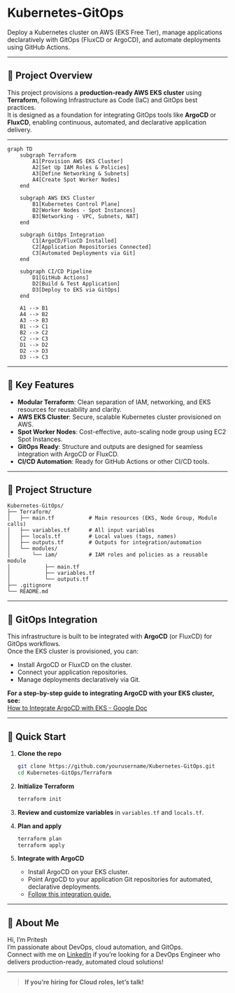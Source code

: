 # Kubernetes-GitOps

Deploy a Kubernetes cluster on AWS (EKS Free Tier), manage applications declaratively with GitOps (FluxCD or ArgoCD), and automate deployments using GitHub Actions.

---

## 🌟 Project Overview

This project provisions a **production-ready AWS EKS cluster** using **Terraform**, following Infrastructure as Code (IaC) and GitOps best practices.  
It is designed as a foundation for integrating GitOps tools like **ArgoCD** or **FluxCD**, enabling continuous, automated, and declarative application delivery.

---
```mermaid
graph TD
    subgraph Terraform
        A1[Provision AWS EKS Cluster]
        A2[Set Up IAM Roles & Policies]
        A3[Define Networking & Subnets]
        A4[Create Spot Worker Nodes]
    end

    subgraph AWS EKS Cluster
        B1[Kubernetes Control Plane]
        B2[Worker Nodes - Spot Instances]
        B3[Networking - VPC, Subnets, NAT]
    end

    subgraph GitOps Integration
        C1[ArgoCD/FluxCD Installed]
        C2[Application Repositories Connected]
        C3[Automated Deployments via Git]
    end

    subgraph CI/CD Pipeline
        D1[GitHub Actions]
        D2[Build & Test Application]
        D3[Deploy to EKS via GitOps]
    end

    A1 --> B1
    A4 --> B2
    A3 --> B3
    B1 --> C1
    B2 --> C2
    C2 --> C3
    D1 --> D2
    D2 --> D3
    D3 --> C3
```
---

## 🚀 Key Features

- **Modular Terraform**: Clean separation of IAM, networking, and EKS resources for reusability and clarity.
- **AWS EKS Cluster**: Secure, scalable Kubernetes cluster provisioned on AWS.
- **Spot Worker Nodes**: Cost-effective, auto-scaling node group using EC2 Spot Instances.
- **GitOps Ready**: Structure and outputs are designed for seamless integration with ArgoCD or FluxCD.
- **CI/CD Automation**: Ready for GitHub Actions or other CI/CD tools.

---

## 📁 Project Structure

```
Kubernetes-GitOps/
├── Terraform/
│   ├── main.tf           # Main resources (EKS, Node Group, Module calls)
│   ├── variables.tf      # All input variables
│   ├── locals.tf         # Local values (tags, names)
│   ├── outputs.tf        # Outputs for integration/automation
│   └── modules/
│       └── iam/          # IAM roles and policies as a reusable module
│           ├── main.tf
│           ├── variables.tf
│           └── outputs.tf
├── .gitignore
└── README.md
```

---

## 🔗 GitOps Integration

This infrastructure is built to be integrated with **ArgoCD** (or FluxCD) for GitOps workflows.  
Once the EKS cluster is provisioned, you can:

- Install ArgoCD or FluxCD on the cluster.
- Connect your application repositories.
- Manage deployments declaratively via Git.

**For a step-by-step guide to integrating ArgoCD with your EKS cluster, see:**  
[How to Integrate ArgoCD with EKS - Google Doc](https://docs.google.com/document/d/1sPCVpfW4xWJmXVsx_Ten_Fh_Bs_pasBcN2K5FZU9J4w/edit?usp=sharing)

---

## 🚦 Quick Start

1. **Clone the repo**
   ```sh
   git clone https://github.com/yourusername/Kubernetes-GitOps.git
   cd Kubernetes-GitOps/Terraform
   ```

2. **Initialize Terraform**
   ```sh
   terraform init
   ```

3. **Review and customize variables** in `variables.tf` and `locals.tf`.

4. **Plan and apply**
   ```sh
   terraform plan
   terraform apply
   ```

5. **Integrate with ArgoCD**
   - Install ArgoCD on your EKS cluster.
   - Point ArgoCD to your application Git repositories for automated, declarative deployments.
   - [Follow this integration guide.](https://docs.google.com/document/d/1sPCVpfW4xWJmXVsx_Ten_Fh_Bs_pasBcN2K5FZU9J4w/edit?usp=sharing)

---

## 👋 About Me

Hi, I’m Pritesh  
I’m passionate about DevOps, cloud automation, and GitOps.  
Connect with me on [LinkedIn](www.linkedin.com/in/pritesh-dusara-52709953) if you’re looking for a DevOps Engineer who delivers production-ready, automated cloud solutions!

---

> **If you’re hiring for Cloud roles, let’s talk!**
